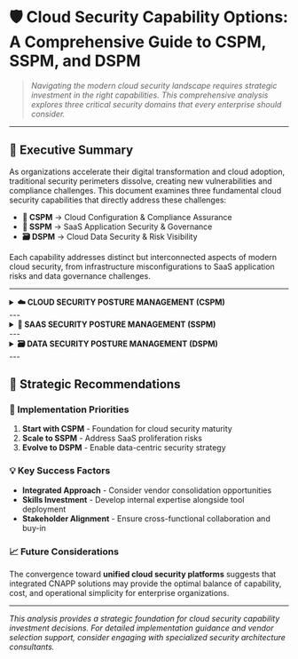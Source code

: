 # 🛡️ Cloud Security Capability Options: A Comprehensive Guide to CSPM, SSPM, and DSPM

> *Navigating the modern cloud security landscape requires strategic investment in the right capabilities. This comprehensive analysis explores three critical security domains that every enterprise should consider.*

---

## 🎯 Executive Summary

As organizations accelerate their digital transformation and cloud adoption, traditional security perimeters dissolve, creating new vulnerabilities and compliance challenges. This document examines three fundamental cloud security capabilities that directly address these challenges:

- **🔧 CSPM** → Cloud Configuration & Compliance Assurance
- **📱 SSPM** → SaaS Application Security & Governance  
- **🗃️ DSPM** → Cloud Data Security & Risk Visibility

Each capability addresses distinct but interconnected aspects of modern cloud security, from infrastructure misconfigurations to SaaS application risks and data governance challenges.

---
<details>
<summary> <strong> ☁️ CLOUD SECURITY POSTURE MANAGEMENT (CSPM) </strong></summary>

<br>

### 📋 Background

Enterprise cloud-first strategies and Microsoft Azure migrations introduce significant risks from infrastructure misconfigurations. CSPM provides the critical foundation for maintaining regulatory compliance while reducing cloud security exposure through continuous visibility, monitoring, and automated remediation.

### ⚙️ Core Security Functions

**Industry-standard capabilities based on Gartner frameworks:**

- 🔄 **Continuous Configuration Assessment** - Real-time evaluation of cloud resources
- 🚨 **Misconfiguration Detection & Remediation** - Automated identification and fixing of security gaps
- 🌐 **Multi-Cloud Visibility** - Unified view across hybrid cloud environments
- 📜 **Compliance Policy Enforcement** - Automated adherence to ISO 27001, APRA CPS 234, and other frameworks
- 🤖 **Intelligent Automation** - Smart alerting and remediation workflows
- 🔗 **DevSecOps Integration** - Seamless CI/CD pipeline security checks
- 📊 **Risk-Based Prioritization** - Context-aware threat scoring and response

### 👥 Key Stakeholders

| Role | Responsibility |
|------|----------------|
| **CISO & Security Operations** | Strategic oversight and incident response |
| **Cloud Platform Engineering** | Implementation and technical integration |
| **Compliance & Risk Management** | Regulatory adherence and audit support |
| **Application Owners** | Day-to-day security hygiene |

### 💡 Strategic Rationale

> **Critical Insight:** Cloud misconfigurations represent the #1 cause of data breaches in cloud environments. CSPM tools transform reactive security approaches into proactive, automated defense systems.

### ⚠️ Implementation Considerations

- **Tool Overlap Risk** - Potential redundancy with CNAPP and SIEM investments
- **Skills Gap** - Requirement for specialized expertise in policy tuning and remediation workflows  
- **Integration Complexity** - Multi-platform connectivity across Azure and third-party services

### 🏆 Industry Peer Insights

Financial sector analysis reveals **strong convergence toward integrated CNAPP solutions** for enterprise-wide cloud security management, with emphasis on automation and consolidated tooling.

### 📊 Vendor Options Analysis

| **Solution Approach** | **Description** | **✅ Advantages** | **❌ Challenges** | **Leading Vendors** |
|----------------------|-----------------|-------------------|-------------------|-------------------|
| **Native Cloud Tools** | Azure Security Center | • Cost-effective integration<br>• Seamless Azure alignment | • Limited multi-cloud support<br>• Feature constraints | Microsoft Defender for Cloud |
| **Standalone CSPM** | Purpose-built platforms | • Best-of-breed capabilities<br>• Multi-cloud native<br>• Agentless deployment | • Tool sprawl concerns<br>• Learning curve overhead | Wiz, Prisma Cloud, Orca |
| **Comprehensive CNAPP** | Integrated platform (CSPM + CWPP + CIEM) | • Broadest security coverage<br>• Unified management<br>• Enterprise scalability | • High implementation complexity<br>• Premium cost structure | Prisma Cloud, Wiz, Microsoft CNAPP |

### 📚 Technical Standards & References

- **NIST SP 800-190** - Container Security Guidelines
- **Gartner Market Guide for CSPM** - Industry analysis and vendor evaluation
- **CSA Cloud Controls Matrix** - Comprehensive security framework

### ✅ Security Requirement Fulfillment

| **Capability** | **Status** | **Implementation Notes** |
|----------------|------------|-------------------------|
| **Monitoring & Analysis** | ✅ Fully Supported | Real-time API-based monitoring with comprehensive dashboards |
| **Security Assessment** | ✅ Fully Supported | Policy-driven audits and automated misconfiguration detection |
| **Security Controls** | ✅ Fully Supported | Deep integration with IAM, resource policies, and tagging strategies |
| **Risk Management** | ✅ Fully Supported | Advanced risk scoring with business context and threat intelligence |
| **Compliance Management** | ✅ Fully Supported | Pre-built mappings to CIS, ISO 27001, APRA CPS 234 standards |

### 🏅 Vendor Performance Matrix

| **Vendor** | **🔒 Compliance** | **💼 Business Value** | **💰 Cost Effectiveness** | **🚀 Delivery** | **⚙️ Operability** |
|------------|-------------------|----------------------|---------------------------|----------------|-------------------|
| **Prisma Cloud** | 🟢 High | 🟢 High | 🟡 Medium | 🟢 High | 🟡 Medium |
| **Wiz** | 🟢 High | 🟢 High | 🟡 Medium | 🟢 High | 🟢 High |
| **Microsoft Defender** | 🟡 Medium | 🟡 Medium | 🟢 High | 🟢 High | 🟢 High |

</details>
---

<details>
<summary> <strong>📱 SAAS SECURITY POSTURE MANAGEMENT (SSPM)</strong></summary>

<br>

### 📋 Background

Enterprise SaaS adoption spanning Microsoft 365, Salesforce, and Workday creates security blind spots beyond traditional perimeter controls. Configuration drift and third-party application risks demand specialized visibility and governance approaches.

### ⚙️ Core Security Functions

**Comprehensive SaaS security governance:**

- 👁️ **Centralized SaaS Visibility** - Unified dashboard across all SaaS platforms
- 🔧 **Configuration Drift Detection** - Automated identification of security policy violations
- 🔐 **OAuth & Third-Party App Review** - Deep analysis of application permissions and access patterns
- 👤 **User Permission Analytics** - Anomaly detection and privilege escalation monitoring
- 📊 **Data Exposure Monitoring** - Sensitive information sharing and access controls
- 📋 **Automated Compliance Reporting** - Regulatory adherence documentation and audit trails

### 👥 Key Stakeholders

| Role | Focus Area |
|------|------------|
| **Security Operations** | Threat detection and incident response |
| **IT Application Owners** | Platform configuration and user management |
| **Compliance & Audit Teams** | Regulatory requirements and risk assessment |
| **Identity & Access Management** | User provisioning and access governance |

### 💡 Strategic Rationale

> **Market Reality:** SaaS adoption growth outpaces traditional security controls. SSPM ensures consistent policy enforcement and risk visibility across decentralized cloud applications.

### ⚠️ Implementation Considerations

- **API Integration Complexity** - Extensive connectivity requirements across diverse SaaS platforms
- **Process Transformation** - New onboarding workflows for SaaS application lifecycle management
- **Cross-Team Collaboration** - Enhanced coordination requirements between security and IT teams

### 🏆 Industry Peer Insights

Financial services organizations with similar SaaS portfolios demonstrate **increasing adoption of dedicated SSPM solutions** to ensure least-privilege access and maintain configuration hygiene at scale.

### 📊 Vendor Options Analysis

| **Solution Approach** | **Description** | **✅ Advantages** | **❌ Challenges** | **Leading Vendors** |
|----------------------|-----------------|-------------------|-------------------|-------------------|
| **Manual Auditing** | Periodic manual reviews | • Minimal upfront investment<br>• Full control over process | • High operational risk<br>• Non-scalable approach<br>• Resource intensive | N/A |
| **SaaS-Native Security** | Built-in platform features | • Native integration benefits<br>• Low implementation effort<br>• Familiar interfaces | • Fragmented security view<br>• Limited cross-platform visibility | Microsoft, Salesforce |
| **Dedicated SSPM** | Specialized SaaS security platforms | • Deep integration capabilities<br>• Advanced threat detection<br>• Centralized management | • Additional licensing costs<br>• Tool proliferation risk | AppOmni, Obsidian, DoControl |
| **CASB-Integrated SSPM** | Extended CASB functionality | • Broader security controls<br>• Advanced analytics<br>• Unified policy management | • Potentially limited configuration depth<br>• Platform dependency | Netskope, Zscaler |

### 📚 Technical Standards & References

- **Gartner Market Guide for SSPM** - Comprehensive market analysis and vendor evaluation
- **CSA SaaS Security Guidelines** - Cloud Security Alliance best practices framework

### ✅ Security Requirement Fulfillment

| **Capability** | **Status** | **Implementation Notes** |
|----------------|------------|-------------------------|
| **Monitoring & Analysis** | ✅ Fully Supported | Comprehensive SaaS activity monitoring and user behavior analytics |
| **Security Assessment** | ✅ Fully Supported | Automated configuration baseline validation and drift detection |
| **Security Controls** | ✅ Fully Supported | Policy enforcement through native API integrations |
| **Risk Management** | ✅ Fully Supported | Advanced privilege abuse detection and OAuth risk assessment |
| **Compliance Management** | ✅ Fully Supported | Automated mapping to ISO 27001 and APRA policy requirements |

### 🏅 Vendor Performance Matrix

| **Vendor** | **🔒 Compliance** | **💼 Business Value** | **💰 Cost Effectiveness** | **🚀 Delivery** | **⚙️ Operability** |
|------------|-------------------|----------------------|---------------------------|----------------|-------------------|
| **AppOmni** | 🟢 High | 🟢 High | 🟡 Medium | 🟡 Medium | 🟢 High |
| **Obsidian** | 🟡 Medium | 🟡 Medium | 🟢 High | 🟡 Medium | 🟢 High |
| **Netskope SSPM** | 🟢 High | 🟢 High | 🟡 Medium | 🟢 High | 🟡 Medium |

</details>
---

<details>
<summary> <strong>🗃️ DATA SECURITY POSTURE MANAGEMENT (DSPM)</strong></summary>

<br>

### 📋 Background

Enterprise handling of sensitive financial, customer, and regulatory data across cloud and SaaS environments requires sophisticated visibility, governance, and protection mechanisms. DSPM addresses modern data threats while meeting intensifying regulatory requirements.

### ⚙️ Core Security Functions

**Advanced data-centric security capabilities:**

- 🔍 **Intelligent Data Discovery** - AI-powered classification of structured and unstructured data
- 🔐 **Access Permission Analytics** - Comprehensive entitlements review and optimization
- 🚨 **Anomaly Detection** - Machine learning-based identification of suspicious data access patterns
- 👻 **Shadow Data Discovery** - Detection of unknown or unmanaged data repositories
- 🗺️ **Data Lineage Mapping** - Complete visibility into data flow and transformation processes
- 📋 **Regulatory Compliance Mapping** - Automated alignment with ISO 27001, APRA CPS 234, and other frameworks

### 👥 Key Stakeholders

| Role | Strategic Focus |
|------|-----------------|
| **Data Governance Office** | Data strategy and policy development |
| **Cybersecurity Team** | Threat detection and incident response |
| **Compliance & Risk Management** | Regulatory adherence and audit preparation |
| **Cloud Platform & SaaS Owners** | Technical implementation and maintenance |

### 💡 Strategic Rationale

> **Data-First Security:** Without comprehensive data visibility, organizations cannot effectively protect or govern their most valuable assets. DSPM enables proactive, data-centric risk management in complex cloud environments.

### ⚠️ Implementation Considerations

- **Integration Intensity** - Substantial upfront effort for comprehensive platform connectivity
- **Data Architecture Impact** - Potential requirement for data catalog consolidation and rationalization
- **Ecosystem Integration** - Critical alignment with existing DLP, IAM, and SIEM investments

### 🏆 Industry Peer Insights

DSPM represents an **emerging high-growth category** in financial services, positioning as a sophisticated evolution beyond traditional DLP approaches with cloud-native data protection capabilities.

### 📊 Vendor Options Analysis

| **Solution Approach** | **Description** | **✅ Advantages** | **❌ Challenges** | **Leading Vendors** |
|----------------------|-----------------|-------------------|-------------------|-------------------|
| **Legacy DLP Extension** | Traditional DLP adapted for cloud | • Familiar technology stack<br>• Existing team expertise<br>• Investment protection | • Limited cloud-native support<br>• Architectural constraints<br>• Scalability concerns | Symantec, Forcepoint |
| **CNAPP-Integrated DSPM** | Bundled platform capability | • Reduced total cost of ownership<br>• Simplified vendor management<br>• Easier organizational adoption | • Potentially limited data visibility depth<br>• Feature compromise risk | Wiz, Prisma Cloud |
| **Dedicated DSPM Platform** | Specialized data security solution | • Best-in-class classification accuracy<br>• AI-powered advanced analytics<br>• Purpose-built architecture | • Emerging vendor ecosystem<br>• Tool sprawl considerations<br>• Integration complexity | Cyera, Laminar, Sentra |

### 📚 Technical Standards & References

- **Gartner Hype Cycle for Data Security** - Market maturity and adoption timeline analysis
- **CSA Data Security Lifecycle** - Comprehensive data protection framework
- **NIST SP 800-53 Rev 5** - Federal information security controls guidance

### ✅ Security Requirement Fulfillment

| **Capability** | **Status** | **Implementation Notes** |
|----------------|------------|-------------------------|
| **Monitoring & Analysis** | ✅ Fully Supported | Advanced detection of sensitive data usage patterns and access anomalies |
| **Security Assessment** | ✅ Fully Supported | Comprehensive data location discovery and flow analysis |
| **Security Controls** | ✅ Fully Supported | Role-based access enforcement with intelligent data tagging |
| **Risk Management** | ✅ Fully Supported | Context-aware risk scoring with business impact assessment |
| **Compliance Management** | ✅ Fully Supported | Automated mapping to APRA, ISO 27001, and NIST frameworks |

### 🏅 Vendor Performance Matrix

| **Vendor** | **🔒 Compliance** | **💼 Business Value** | **💰 Cost Effectiveness** | **🚀 Delivery** | **⚙️ Operability** |
|------------|-------------------|----------------------|---------------------------|----------------|-------------------|
| **Cyera** | 🟢 High | 🟢 High | 🟡 Medium | 🟡 Medium | 🟢 High |
| **Laminar** | 🟡 Medium | 🟡 Medium | 🟡 Medium | 🟡 Medium | 🟡 Medium |
| **Wiz DSPM** | 🟡 Medium | 🟢 High | 🟢 High | 🟢 High | 🟢 High |

</details>
---

## 🚀 Strategic Recommendations

### 🎯 Implementation Priorities

1. **Start with CSPM** - Foundation for cloud security maturity
2. **Scale to SSPM** - Address SaaS proliferation risks  
3. **Evolve to DSPM** - Enable data-centric security strategy

### 💡 Key Success Factors

- **Integrated Approach** - Consider vendor consolidation opportunities
- **Skills Investment** - Develop internal expertise alongside tool deployment
- **Stakeholder Alignment** - Ensure cross-functional collaboration and buy-in

### 📈 Future Considerations

The convergence toward **unified cloud security platforms** suggests that integrated CNAPP solutions may provide the optimal balance of capability, cost, and operational simplicity for enterprise organizations.

---

*This analysis provides a strategic foundation for cloud security capability investment decisions. For detailed implementation guidance and vendor selection support, consider engaging with specialized security architecture consultants.*
